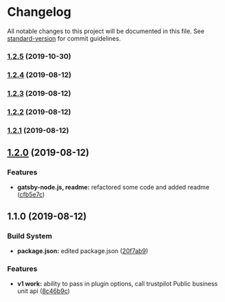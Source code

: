 # Changelog

All notable changes to this project will be documented in this file. See [standard-version](https://github.com/conventional-changelog/standard-version) for commit guidelines.

### [1.2.5](https://github.com/mandarm2593/gatsby-source-trustpilot-api/compare/v1.2.4...v1.2.5) (2019-10-30)



### [1.2.4](https://github.com/mandarm2593/gatsby-source-trustpilot-api/compare/v1.2.3...v1.2.4) (2019-08-12)



### [1.2.3](https://github.com/mandarm2593/gatsby-source-trustpilot-api/compare/v1.2.2...v1.2.3) (2019-08-12)



### [1.2.2](https://github.com/mandarm2593/gatsby-source-trustpilot-api/compare/v1.2.1...v1.2.2) (2019-08-12)



### [1.2.1](https://github.com/mandarm2593/gatsby-source-trustpilot-api/compare/v1.2.0...v1.2.1) (2019-08-12)



## [1.2.0](https://github.com/mandarm2593/gatsby-source-trustpilot-api/compare/v1.1.0...v1.2.0) (2019-08-12)


### Features

* **gatsby-node.js, readme:** refactored some code and added readme ([cfb5e7c](https://github.com/mandarm2593/gatsby-source-trustpilot-api/commit/cfb5e7c))



## 1.1.0 (2019-08-12)


### Build System

* **package.json:** edited package.json ([20f7ab9](https://github.com/mandarm2593/gatsby-source-trustpilot-api/commit/20f7ab9))


### Features

* **v1 work:** ability to pass in plugin options, call trustpilot Public business unit api ([8c46b9c](https://github.com/mandarm2593/gatsby-source-trustpilot-api/commit/8c46b9c))
